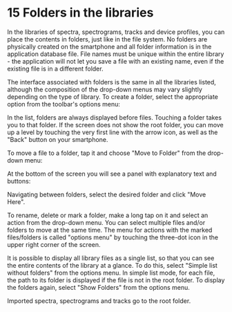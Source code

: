 # 15 Folders in the libraries

In the libraries of spectra, spectrograms, tracks and device profiles, you can place the contents in folders, just like in the file system. No folders are physically created on the smartphone and all folder information is in the application database file. File names must be unique within the entire library - the application will not let you save a file with an existing name, even if the existing file is in a different folder.

The interface associated with folders is the same in all the libraries listed, although the composition of the drop-down menus may vary slightly depending on the type of library. To create a folder, select the appropriate option from the toolbar's options menu:

In the list, folders are always displayed before files. Touching a folder takes you to that folder. If the screen does not show the root folder, you can move up a level by touching the very first line with the arrow icon, as well as the "Back" button on your smartphone.

To move a file to a folder, tap it and choose "Move to Folder" from the drop-down menu:

At the bottom of the screen you will see a panel with explanatory text and buttons:

Navigating between folders, select the desired folder and click "Move Here".

To rename, delete or mark a folder, make a long tap on it and select an action from the drop-down menu. You can select multiple files and/or folders to move at the same time. The menu for actions with the marked files/folders is called "options menu" by touching the three-dot icon in the upper right corner of the screen.

It is possible to display all library files as a single list, so that you can see the entire contents of the library at a glance. To do this, select "Simple list without folders" from the options menu. In simple list mode, for each file, the path to its folder is displayed if the file is not in the root folder. To display the folders again, select "Show Folders" from the options menu.

Imported spectra, spectrograms and tracks go to the root folder.
